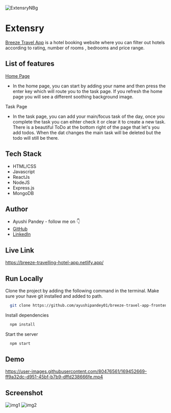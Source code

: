 ![ExtensryNBg](image.png)


# Extensry

[Breeze Travel App](https://breeze-travelling-hotel-app.netlify.app/) is a hotel booking website where you can filter out hotels according to rating, number of rooms , bedrooms and price range. 


## List of features
[Home Page](https://todo-list-browser-extension.netlify.app/)
- In the home page, you can start by adding your name and then press the enter key which will route you to the task page. If you refresh the home page you will see a different soothing background image.

Task Page
-   In the task page, you can add your main/focus task of the day, once you complete the task you can eihter check it or clear it to create a new task. There is a beautiful ToDo at the bottom right of the page that let's you add todos. When the dat changes the main task will be deleted but the todo will still be there.


## Tech Stack

- HTML/CSS
- Javascript
- ReactJs
- NodeJS
- Express.js
- MongoDB

## Author

-   Ayushi Pandey - follow me on 👇
-   [GitHub](https://github.com/ayushipandey01)
-   [LinkedIn](https://www.linkedin.com/in/ayushi-pandey-1a4775149)

## Live Link

https://breeze-travelling-hotel-app.netlify.app/


## Run Locally

Clone the project by adding the following command in the terminal.
Make sure your have git installed and added to path.

```bash
  git clone https://github.com/ayushipandey01/breeze-travel-app-frontend.git
```
<!-- 
Go to the project directory

```bash
  cd extensry
``` -->

Install dependencies

```bash
  npm install
```

Start the server

```bash
  npm start
```

## Demo

https://user-images.githubusercontent.com/80476561/169452669-ff9a32dc-d951-45bf-b7b9-dffd238666fe.mp4

## Screenshot
![img1](https://user-images.githubusercontent.com/40225444/228015534-fc1707f4-b392-4b62-988f-df51e001f6d8.png)
![img2](https://user-images.githubusercontent.com/40225444/228015745-2a25ed8d-6c95-41c2-b818-08b16dc19067.png)






<!-- # Getting Started with Create React App

This project was bootstrapped with [Create React App](https://github.com/facebook/create-react-app).

## Available Scripts

In the project directory, you can run:

### `npm start`

Runs the app in the development mode.\
Open [http://localhost:3000](http://localhost:3000) to view it in your browser.

The page will reload when you make changes.\
You may also see any lint errors in the console.

### `npm test`

Launches the test runner in the interactive watch mode.\
See the section about [running tests](https://facebook.github.io/create-react-app/docs/running-tests) for more information.

### `npm run build`

Builds the app for production to the `build` folder.\
It correctly bundles React in production mode and optimizes the build for the best performance.

The build is minified and the filenames include the hashes.\
Your app is ready to be deployed!

See the section about [deployment](https://facebook.github.io/create-react-app/docs/deployment) for more information.

### `npm run eject`

**Note: this is a one-way operation. Once you `eject`, you can't go back!**

If you aren't satisfied with the build tool and configuration choices, you can `eject` at any time. This command will remove the single build dependency from your project.

Instead, it will copy all the configuration files and the transitive dependencies (webpack, Babel, ESLint, etc) right into your project so you have full control over them. All of the commands except `eject` will still work, but they will point to the copied scripts so you can tweak them. At this point you're on your own.

You don't have to ever use `eject`. The curated feature set is suitable for small and middle deployments, and you shouldn't feel obligated to use this feature. However we understand that this tool wouldn't be useful if you couldn't customize it when you are ready for it.

## Learn More

You can learn more in the [Create React App documentation](https://facebook.github.io/create-react-app/docs/getting-started).

To learn React, check out the [React documentation](https://reactjs.org/).

### Code Splitting

This section has moved here: [https://facebook.github.io/create-react-app/docs/code-splitting](https://facebook.github.io/create-react-app/docs/code-splitting)

### Analyzing the Bundle Size

This section has moved here: [https://facebook.github.io/create-react-app/docs/analyzing-the-bundle-size](https://facebook.github.io/create-react-app/docs/analyzing-the-bundle-size)

### Making a Progressive Web App

This section has moved here: [https://facebook.github.io/create-react-app/docs/making-a-progressive-web-app](https://facebook.github.io/create-react-app/docs/making-a-progressive-web-app)

### Advanced Configuration

This section has moved here: [https://facebook.github.io/create-react-app/docs/advanced-configuration](https://facebook.github.io/create-react-app/docs/advanced-configuration)

### Deployment

This section has moved here: [https://facebook.github.io/create-react-app/docs/deployment](https://facebook.github.io/create-react-app/docs/deployment)

### `npm run build` fails to minify

This section has moved here: [https://facebook.github.io/create-react-app/docs/troubleshooting#npm-run-build-fails-to-minify](https://facebook.github.io/create-react-app/docs/troubleshooting#npm-run-build-fails-to-minify) -->

